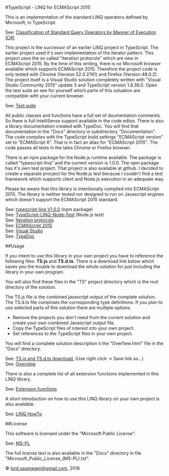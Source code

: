 #TypeScript - LINQ for ECMAScript 2015

This is an implementation of the standard LINQ operators defined by Microsoft, in TypeScript.

See: [Classification of Standard Query Operators by Manner of Execution (C#)](https://msdn.microsoft.com/en-us/library/mt693095.aspx)

This project is the successor of an earlier LINQ project in TypeScript. The earlier project used it's own implementation of the iterator pattern. This project uses the so called "iteration protocols" which are new in ECMAScript 2015. By the time of this writing, there is no Microsoft browser available which supports ECMAScript 2015. Therefore the project code is only tested with Chrome (Version 52.0.2741) and Firefox (Version 48.0.2).
The project itself is a Visual Studio solution completely written with "Visual Studio Community 2015" update 3 and TypeScript version 1.8.36.0.
Open the test suite an see for yourself which parts of this soluation are compatible with your current browser.

See: [Test suite](./Test/TestSuite.html)

All public classes and functions have a full set of doumentation comments. So there is full IntelliSense support available in the code editor. There is also a library documentation created with TypeDoc. You will find that documentation in the "Docs" directory in subdirectory "Documentation".
The code compiles with the TypeScript build settings "ECMAScript version" set to "ECMAScript 6". That is in fact an alias for "ECMAScript 2015". The code passes all tests in the lates Chrome or Firefox browser. 

There is an npm package for the Node.js runtime available. The package is called "typescript-linq" and the current version is 1.0.0. The npm package has it's own test project. That project is also available at github. 
I decided to create a separate procject for the Node.js test because I couldn't find a test framework which supports client and Node.js execution in an adequate way. 

Please be aware that this library is intentionally compiled into ECMAScript 2015. The library is neither tested nor designed to run on Javascript engines which doesn't support the ECMAScript 2015 standard. 

See: [typescript-linq V1.0.0](https://www.npmjs.com/package/typescript-linq) (npm package)   
See: [TypeScript-LINQ-Node-Test](https://github.com/lord-saumagen/TypeScript-LINQ-Node-Test) (Node.js test)   
See: [Iteration protocols](https://developer.mozilla.org/en-US/docs/Web/JavaScript/Reference/Iteration_protocols)   
See: [ECMAScript 2015](http://www.ecma-international.org/ecma-262/6.0/)   
See: [Visual Studio](https://www.visualstudio.com)   
See: [TypeDoc](https://github.com/TypeStrong/typedoc)   

##Usage

If you intent to use this library in your own project you have to reference the following files: **TS.js** and **TS.d.ts**. There is a download link below which saves you the trouble to download the whole solution for just including the library in your own program. 

You will also find these files in the "TS" project directory which is the root directory of the solution.

The TS.js file is the combined javascript output of the complete solution. The TS.d.ts file comprises the corresponding type definitions. If you plan to use selected parts of this solution there are multiple options. 

* Remove the projects you don't need from the current solution and create your own combined Javascript output file.
* Copy the TypeScript files of interest into your own project.
* Set references to the TypeScript files in your own project.

You will find a complete solution description n the "Overfiew.html" file in the "Docs" directory.

See: [TS.js and TS.d.ts download.](./TS.zip) (Use right click -> Save link as...)   
See: [Overview](./Docs/Overview.html)

There is also a complete list of all extension functions implemented in this LINQ library.

See: [Extension functions](./Docs/ExtensionFunctions.html)

A short introduction on how to use this LINQ library on your own project is also available.

See: [LINQ HowTo](./Docs/LINQ_HowTo.html)


##License

This software is licensed under the "Microsoft Public License".

See: [MS-PL](https://opensource.org/licenses/MS-PL")

The full license text is also available in the "Docs" directory in file "Microsoft\_Public\_License\_(MS-PL).txt".

&copy; lord.saumagen@gmail.com, 2016 

